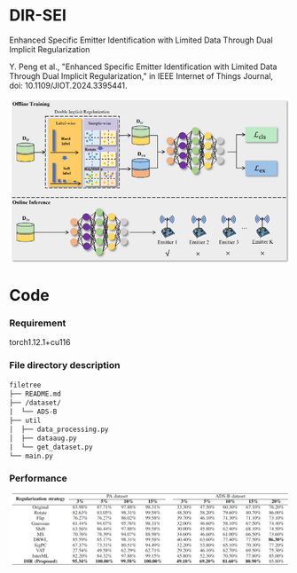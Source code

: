 # DIR-SEI
Enhanced Specific Emitter Identification with Limited Data Through Dual Implicit Regularization

Y. Peng et al., "Enhanced Specific Emitter Identification with Limited Data Through Dual Implicit Regularization," in IEEE Internet of Things Journal, doi: 10.1109/JIOT.2024.3395441.

![Image text](https://github.com/BeechburgPieStar/DIR-SEI/blob/main/img/%E5%BE%AE%E4%BF%A1%E5%9B%BE%E7%89%87_20240513151514.png)

# Code

### Requirement

torch1.12.1+cu116

### File directory description

```
filetree 
├── README.md
├── /dataset/
|  └── ADS-B
├── util
│  ├── data_processing.py
│  ├── dataaug.py
|  └── get_dataset.py
└── main.py

```

### Performance

![image](https://github.com/BeechburgPieStar/DIR-SEI/blob/main/img/%E5%BE%AE%E4%BF%A1%E5%9B%BE%E7%89%87_20240513151618.png)

